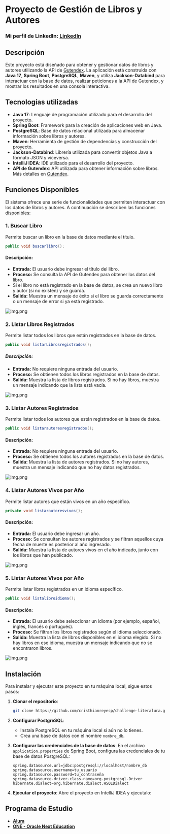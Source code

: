 # Proyecto de Gestión de Libros y Autores
### Mi perfil de LinkedIn: [LinkedIn](https://www.linkedin.com/in/cristhianreyesp/)

## Descripción

Este proyecto está diseñado para obtener y gestionar datos de libros y autores utilizando la API de [Gutendex](https://gutendex.com/). La aplicación está construida con **Java 17**, **Spring Boot**, **PostgreSQL**, **Maven**, y utiliza **Jackson-Databind** para interactuar con la base de datos, realizar peticiones a la API de Gutendex, y mostrar los resultados en una consola interactiva.

## Tecnologías utilizadas

- **Java 17**: Lenguaje de programación utilizado para el desarrollo del proyecto.
- **Spring Boot**: Framework para la creación de aplicaciones web en Java.
- **PostgreSQL**: Base de datos relacional utilizada para almacenar información sobre libros y autores.
- **Maven**: Herramienta de gestión de dependencias y construcción del proyecto.
- **Jackson-Databind**: Librería utilizada para convertir objetos Java a formato JSON y viceversa.
- **IntelliJ IDEA**: IDE utilizado para el desarrollo del proyecto.
- **API de Gutendex**: API utilizada para obtener información sobre libros. Más detalles en [Gutendex](https://gutendex.com/).


## Funciones Disponibles

El sistema ofrece una serie de funcionalidades que permiten interactuar con los datos de libros y autores. A continuación se describen las funciones disponibles:

### 1. Buscar Libro

Permite buscar un libro en la base de datos mediante el título.

```java
public void buscarlibro();
```
#### Descripción:
- **Entrada:** El usuario debe ingresar el título del libro.
- **Proceso:** Se consulta la API de Gutendex para obtener los datos del libro.
- Si el libro no está registrado en la base de datos, se crea un nuevo libro y autor (si no existen) y se guarda.
- **Salida:** Muestra un mensaje de éxito si el libro se guarda correctamente o un mensaje de error si ya está registrado.

![img.png](src/main/java/com/reyes/challengeliteralura/img/img.png)

### 2. Listar Libros Registrados

Permite listar todos los libros que están registrados en la base de datos.
```java
public void listarLibrosregistrados();
```
##### Descripción:
- **Entrada:** No requiere ninguna entrada del usuario.
- **Proceso:** Se obtienen todos los libros registrados en la base de datos.
- **Salida:** Muestra la lista de libros registrados. Si no hay libros, muestra un mensaje indicando que la lista está vacía.

![img.png](src/main/java/com/reyes/challengeliteralura/img/img2.png)

### 3. Listar Autores Registrados
Permite listar todos los autores que están registrados en la base de datos.
 ```java
 public void listarautoresregistrados();
 ```

#### Descripción:
- **Entrada:** No requiere ninguna entrada del usuario.
- **Proceso:** Se obtienen todos los autores registrados en la base de datos.
- **Salida:** Muestra la lista de autores registrados. Si no hay autores, muestra un mensaje indicando que no hay datos registrados.

![img.png](src/main/java/com/reyes/challengeliteralura/img/img3.png)

### 4. Listar Autores Vivos por Año
Permite listar autores que están vivos en un año específico.
 ```java
 private void listarautoresvivos();
 ```

#### Descripción:
- **Entrada:** El usuario debe ingresar un año.
- **Proceso:** Se consultan los autores registrados y se filtran aquellos cuya fecha de muerte es posterior al año ingresado.
- **Salida:** Muestra la lista de autores vivos en el año indicado, junto con los libros que han publicado.

![img.png](src/main/java/com/reyes/challengeliteralura/img/img4.png)

### 5. Listar Autores Vivos por Año
Permite listar libros registrados en un idioma específico.
 ```java
public void listalibroidioma();
 ```

#### Descripción:
- **Entrada:** El usuario debe seleccionar un idioma (por ejemplo, español, inglés, francés o portugués).
- **Proceso:** Se filtran los libros registrados según el idioma seleccionado.
- **Salida:** Muestra la lista de libros disponibles en el idioma elegido. Si no hay libros en ese idioma, muestra un mensaje indicando que no se encontraron libros.

![img.png](src/main/java/com/reyes/challengeliteralura/img/img5.png)

## Instalación

Para instalar y ejecutar este proyecto en tu máquina local, sigue estos pasos:

1. **Clonar el repositorio**:
    ```bash
    git clone https://github.com/cristhianreyesp/challenge-literalura.git
    ```

2. **Configurar PostgreSQL**:
   - Instala PostgreSQL en tu máquina local si aún no lo tienes.
   - Crea una base de datos con el nombre `nombre_db`.

3. **Configurar las credenciales de la base de datos**:
   En el archivo `application.properties` de Spring Boot, configura las credenciales de tu base de datos PostgreSQL:

    ```properties
    spring.datasource.url=jdbc:postgresql://localhost/nombre_db
    spring.datasource.username=tu_usuario
    spring.datasource.password=tu_contraseña
    spring.datasource.driver-class-name=org.postgresql.Driver
    hibernate.dialect=org.hibernate.dialect.HSQLDialect
    ```

4. **Ejecutar el proyecto**:
   Abre el proyecto en IntelliJ IDEA y ejecutalo:

## Programa de Estudio
- [**Alura**](https://www.aluracursos.com/) 
- [**ONE - Oracle Next Education**](https://www.oracle.com/pe/education/oracle-next-education/)